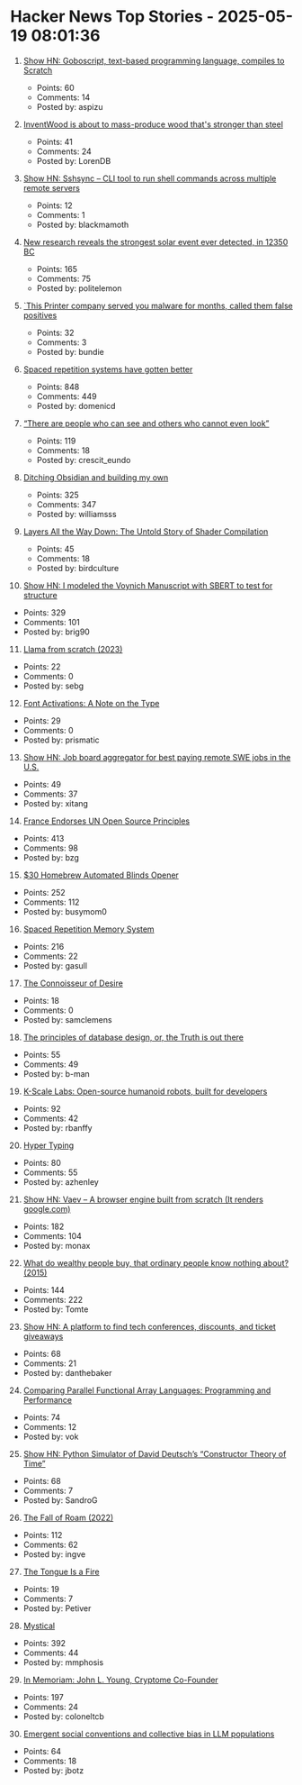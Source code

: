# Hacker News Top Stories - 2025-05-19 08:01:36

1. [Show HN: Goboscript, text-based programming language, compiles to Scratch](https://github.com/aspizu/goboscript)
   - Points: 60
   - Comments: 14
   - Posted by: aspizu

2. [InventWood is about to mass-produce wood that's stronger than steel](https://techcrunch.com/2025/05/12/inventwood-is-about-to-mass-produce-wood-thats-stronger-than-steel/)
   - Points: 41
   - Comments: 24
   - Posted by: LorenDB

3. [Show HN: Sshsync – CLI tool to run shell commands across multiple remote servers](https://github.com/Blackmamoth/sshsync)
   - Points: 12
   - Comments: 1
   - Posted by: blackmamoth

4. [New research reveals the strongest solar event ever detected, in 12350 BC](https://phys.org/news/2025-05-reveals-strongest-solar-event-bc.html)
   - Points: 165
   - Comments: 75
   - Posted by: politelemon

5. [`This Printer company served you malware for months, called them false positives](https://www.neowin.net/news/this-printer-company-served-you-malware-for-months-and-dismissed-it-as-false-positives/)
   - Points: 32
   - Comments: 3
   - Posted by: bundie

6. [Spaced repetition systems have gotten better](https://domenic.me/fsrs/)
   - Points: 848
   - Comments: 449
   - Posted by: domenicd

7. [“There are people who can see and others who cannot even look”](https://worldhistory.substack.com/p/there-are-people-who-can-see-and)
   - Points: 119
   - Comments: 18
   - Posted by: crescit_eundo

8. [Ditching Obsidian and building my own](https://amberwilliams.io/blogs/building-my-own-pkms)
   - Points: 325
   - Comments: 347
   - Posted by: williamsss

9. [Layers All the Way Down: The Untold Story of Shader Compilation](https://moonside.games/posts/layers-all-the-way-down/)
   - Points: 45
   - Comments: 18
   - Posted by: birdculture

10. [Show HN: I modeled the Voynich Manuscript with SBERT to test for structure](https://github.com/brianmg/voynich-nlp-analysis)
   - Points: 329
   - Comments: 101
   - Posted by: brig90

11. [Llama from scratch (2023)](https://blog.briankitano.com/llama-from-scratch/)
   - Points: 22
   - Comments: 0
   - Posted by: sebg

12. [Font Activations: A Note on the Type](https://robhorning.substack.com/p/font-activations)
   - Points: 29
   - Comments: 0
   - Posted by: prismatic

13. [Show HN: Job board aggregator for best paying remote SWE jobs in the U.S.](https://www.remoteswe.fyi)
   - Points: 49
   - Comments: 37
   - Posted by: xitang

14. [France Endorses UN Open Source Principles](https://social.numerique.gouv.fr/@codegouvfr/114529954373492878)
   - Points: 413
   - Comments: 98
   - Posted by: bzg

15. [$30 Homebrew Automated Blinds Opener](https://sifter.org/~simon/journal/20240718.html)
   - Points: 252
   - Comments: 112
   - Posted by: busymom0

16. [Spaced Repetition Memory System](https://notes.andymatuschak.org/Spaced_repetition_memory_system)
   - Points: 216
   - Comments: 22
   - Posted by: gasull

17. [The Connoisseur of Desire](https://www.nybooks.com/articles/2025/05/29/the-connoisseur-of-desire-the-annotated-great-gatsby/)
   - Points: 18
   - Comments: 0
   - Posted by: samclemens

18. [The principles of database design, or, the Truth is out there](https://ebellani.github.io/blog/2025/the-principles-of-database-design-or-the-truth-is-out-there/)
   - Points: 55
   - Comments: 49
   - Posted by: b-man

19. [K-Scale Labs: Open-source humanoid robots, built for developers](https://www.kscale.dev/)
   - Points: 92
   - Comments: 42
   - Posted by: rbanffy

20. [Hyper Typing](https://pscanf.com/s/341/)
   - Points: 80
   - Comments: 55
   - Posted by: azhenley

21. [Show HN: Vaev – A browser engine built from scratch (It renders google.com)](https://github.com/skift-org/vaev)
   - Points: 182
   - Comments: 104
   - Posted by: monax

22. [What do wealthy people buy, that ordinary people know nothing about? (2015)](https://old.reddit.com/r/AskReddit/comments/2s9u0s/comment/cnnmca8/)
   - Points: 144
   - Comments: 222
   - Posted by: Tomte

23. [Show HN: A platform to find tech conferences, discounts, and ticket giveaways](https://www.tech.tickets/)
   - Points: 68
   - Comments: 21
   - Posted by: danthebaker

24. [Comparing Parallel Functional Array Languages: Programming and Performance](https://arxiv.org/abs/2505.08906)
   - Points: 74
   - Comments: 12
   - Posted by: vok

25. [Show HN: Python Simulator of David Deutsch’s “Constructor Theory of Time”](https://github.com/gvelesandro/constructor-theory-simulator)
   - Points: 68
   - Comments: 7
   - Posted by: SandroG

26. [The Fall of Roam (2022)](https://every.to/superorganizers/the-fall-of-roam)
   - Points: 112
   - Comments: 62
   - Posted by: ingve

27. [The Tongue Is a Fire](https://www.lrb.co.uk/the-paper/v47/n09/ferdinand-mount/the-tongue-is-a-fire)
   - Points: 19
   - Comments: 7
   - Posted by: Petiver

28. [Mystical](https://suberic.net/~dmm/projects/mystical/README.html)
   - Points: 392
   - Comments: 44
   - Posted by: mmphosis

29. [In Memoriam: John L. Young, Cryptome Co-Founder](https://www.eff.org/deeplinks/2025/05/memoriam-john-l-young-cryptome-co-founder)
   - Points: 197
   - Comments: 24
   - Posted by: coloneltcb

30. [Emergent social conventions and collective bias in LLM populations](https://www.science.org/doi/10.1126/sciadv.adu9368)
   - Points: 64
   - Comments: 18
   - Posted by: jbotz

